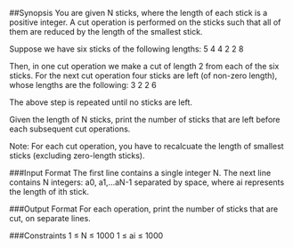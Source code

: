 ##Synopsis
You are given N sticks, where the length of each stick is a positive integer. A cut operation is performed on the sticks such that all of them are reduced by the length of the smallest stick.

Suppose we have six sticks of the following lengths:
5 4 4 2 2 8

Then, in one cut operation we make a cut of length 2 from each of the six sticks. For the next cut operation four sticks are left (of non-zero length), whose lengths are the following: 
3 2 2 6

The above step is repeated until no sticks are left.

Given the length of N sticks, print the number of sticks that are left before each subsequent cut operations.

Note: For each cut operation, you have to recalcuate the length of smallest sticks (excluding zero-length sticks).

###Input Format 
The first line contains a single integer N. 
The next line contains N integers: a0, a1,...aN-1 separated by space, where ai represents the length of ith stick.

###Output Format 
For each operation, print the number of sticks that are cut, on separate lines.

###Constraints 
1 ≤ N ≤ 1000 
1 ≤ ai ≤ 1000